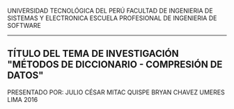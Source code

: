 UNIVERSIDAD TECNOLÓGICA DEL PERÚ
FACULTAD DE INGENIERIA DE SISTEMAS Y ELECTRONICA
ESCUELA PROFESIONAL DE INGENIERIA DE SOFTWARE

-------------------------------------------------
TÍTULO DEL TEMA DE INVESTIGACIÓN
"MÉTODOS DE DICCIONARIO - COMPRESIÓN DE DATOS"
-------------------------------------------------
PRESENTADO POR:
JULIO CÉSAR MITAC QUISPE
BRYAN CHAVEZ UMERES
LIMA 2016
